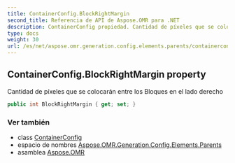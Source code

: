 ```yaml
---
title: ContainerConfig.BlockRightMargin
second_title: Referencia de API de Aspose.OMR para .NET
description: ContainerConfig propiedad. Cantidad de píxeles que se colocarán entre los Bloques en el lado derecho
type: docs
weight: 30
url: /es/net/aspose.omr.generation.config.elements.parents/containerconfig/blockrightmargin/
---
```

## ContainerConfig.BlockRightMargin property

Cantidad de píxeles que se colocarán entre los Bloques en el lado derecho

```csharp
public int BlockRightMargin { get; set; }
```

### Ver también

* class [ContainerConfig](../)
* espacio de nombres [Aspose.OMR.Generation.Config.Elements.Parents](../../containerconfig/)
* asamblea [Aspose.OMR](../../../)


